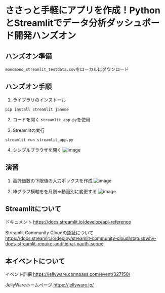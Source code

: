 # ささっと手軽にアプリを作成！PythonとStreamlitでデータ分析ダッシュボード開発ハンズオン

## ハンズオン準備
`monomono_streamlit_testdata.csv`をローカルにダウンロード

## ハンズオン手順

1. ライブラリのインストール
```
pip install streamlit janome
```

2. コードを開く
`streamlit_app.py`を使用

3. Streamlitの実行
```
streamlit run streamlit_app.py
```
4. シンプルブラウザを開く
![image](https://github.com/user-attachments/assets/32e2be48-741f-41b4-b90e-2f294f0ebef7)

## 演習
1. 高評価数の下限値の入力ボックスを作成
![image](https://github.com/user-attachments/assets/33d5fbb5-b2a0-4eb3-8cc7-55fc16aa9523)

2. 棒グラフ横軸をを月別⇒動画別に変更する
![image](https://github.com/user-attachments/assets/e9d418bf-9313-4a3a-ab46-ddc8837a1875)


## Streamlitについて

ドキュメント
https://docs.streamlit.io/develop/api-reference

Streamlit Community Cloudの認証について
https://docs.streamlit.io/deploy/streamlit-community-cloud/status#why-does-streamlit-require-additional-oauth-scope

## 本イベントについて

イベント詳細
https://jellyware.connpass.com/event/327150/

JellyWareホームページ
https://jellyware.jp/
